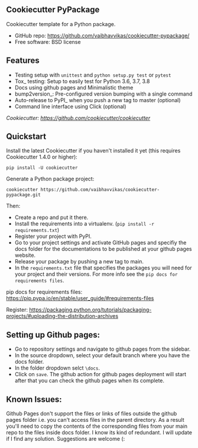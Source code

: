 ## Cookiecutter PyPackage

Cookiecutter template for a Python package.

* GitHub repo: https://github.com/vaibhavvikas/cookiecutter-pypackage/
* Free software: BSD license

## Features

* Testing setup with ``unittest`` and ``python setup.py test`` or ``pytest``
* Tox_ testing: Setup to easily test for Python 3.6, 3.7, 3.8
* Docs using github pages and Minimalistic theme
* bump2version_: Pre-configured version bumping with a single command
* Auto-release to PyPI_ when you push a new tag to master (optional)
* Command line interface using Click (optional)

*Cookiecutter: https://github.com/cookiecutter/cookiecutter*

## Quickstart

Install the latest Cookiecutter if you haven't installed it yet (this requires
Cookiecutter 1.4.0 or higher):

    pip install -U cookiecutter

Generate a Python package project:

    cookiecutter https://github.com/vaibhavvikas/cookiecutter-pypackage.git

Then:

* Create a repo and put it there.
* Install the requirements into a virtualenv. (``pip install -r requirements.txt``)
* Register your project with PyPI.
* Go to your project settings and activate GitHub pages and specifiy the docs folder for the documentations to be published at your github pages website.
* Release your package by pushing a new tag to main.
* In the ``requirements.txt`` file that specifies the packages you will need for
  your project and their versions. For more info see the `pip docs for requirements files`.

pip docs for requirements files: https://pip.pypa.io/en/stable/user_guide/#requirements-files

Register: https://packaging.python.org/tutorials/packaging-projects/#uploading-the-distribution-archives


## Setting up Github pages:

* Go to repository settings and navigate to github pages from the sidebar.
* In the source dropdown, select your default branch where you have the docs folder.
* In the folder dropdown selct `\docs`.
* Click on `save`. The github action for github pages deployment will start after that you can check the github pages when its complete.

## Known Issues:

Github Pages don't support the files or links of files outside the github pages folder i.e. you can't access files in the parent directory. As a result you'll need to copy the contents of the corresponding files from your main repo to the files inside docs folder. I know its kind of redundant. I will update if I find any solution. Suggestions are welcome (:

